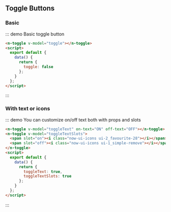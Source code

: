 <style>
.demo-block .n-button{
  margin-bottom:10px;
}
</style>
<script>
  module.exports = {
    data() {
      return {
        toggle: false,
        toggleText: true,
        toggleTextSlots: true
      };
    },
  };
</script>
## Toggle Buttons

### Basic

::: demo Basic toggle button

```html
<n-toggle v-model="toggle"></n-toggle>
<script>
  export default {
    data() {
      return {
        toggle: false
      };
    }
  };
</script>
```
:::


### With text or icons

::: demo You can customize on/off text both with props and slots

```html
<n-toggle v-model="toggleText" on-text="ON" off-text="OFF"></n-toggle>
<n-toggle v-model="toggleTextSlots">
  <span slot="on"><i class="now-ui-icons ui-2_favourite-28"></i></span>
  <span slot="off"><i class="now-ui-icons ui-1_simple-remove"></i></span>
</n-toggle>
<script>
  export default {
    data() {
      return {
        toggleText: true,
        toggleTextSlots: true
      };
    }
  };
</script>
```
:::
